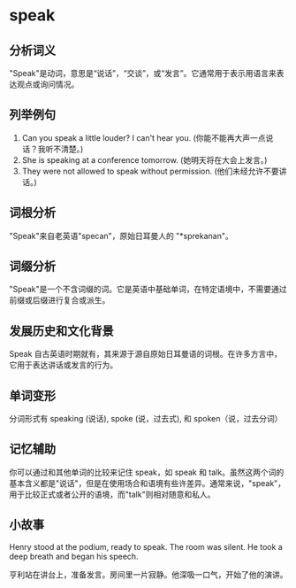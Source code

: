 # speak

## 分析词义

  

"Speak"是动词，意思是“说话”，“交谈”，或“发言”。它通常用于表示用语言来表达观点或询问情况。

  

## 列举例句

  

1.  Can you speak a little louder? I can't hear you. (你能不能再大声一点说话？我听不清楚。)
2.  She is speaking at a conference tomorrow. (她明天将在大会上发言。)
3.  They were not allowed to speak without permission. (他们未经允许不要讲话。)

  

## 词根分析

  

"Speak"来自老英语"specan"，原始日耳曼人的 "\*sprekanan"。

  

## 词缀分析

  

"Speak"是一个不含词缀的词。它是英语中基础单词，在特定语境中，不需要通过前缀或后缀进行复合或派生。

  

## 发展历史和文化背景

  

Speak 自古英语时期就有，其来源于源自原始日耳曼语的词根。在许多方言中，它用于表达讲话或发言的行为。

  

## 单词变形

  

分词形式有 speaking (说话), spoke (说，过去式), 和 spoken（说，过去分词）

  

## 记忆辅助

  

你可以通过和其他单词的比较来记住 speak，如 speak 和 talk。虽然这两个词的基本含义都是"说话"，但是在使用场合和语境有些许差异。通常来说，"speak"，用于比较正式或者公开的语境，而"talk"则相对随意和私人。

  

## 小故事

  

Henry stood at the podium, ready to speak. The room was silent. He took a deep breath and began his speech.

  

亨利站在讲台上，准备发言。房间里一片寂静。他深吸一口气，开始了他的演讲。
